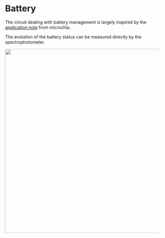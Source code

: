 # Battery

The circuit dealing with battery management is largely inspired by the [application note](power-design.pdf) from microchip.

The evolution of the battery status can be measured directly by the spectrophotometer.

<img src="battery.svg" width="600" />
